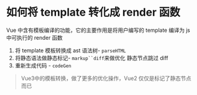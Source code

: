 #  如何将 template 转化成 render 函数

Vue 中含有模板编译的功能，它的主要作用是将用户编写的 template 编译为 js 中可执行的 render 函数

1. 将 template 模板转换成 ast 语法树- `parseHTML`
2. 将静态语法做静态标记- `markup``diff`来做优化 静态节点跳过 diff
3. 重新生成代码 - `codeGen`

> Vue3中的模板转换，做了更多的优化操作，Vue2 仅仅是标记了静态节点而已


